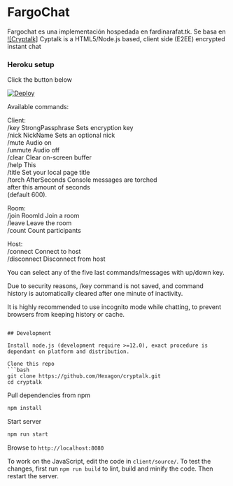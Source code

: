 
# FargoChat

Fargochat es una implementación hospedada en fardinarafat.tk. Se basa en [![Cryptalk]](https://github.com/hexagon/Cryptalk)
Cyptalk is a HTML5/Node.js based, client side (E2EE) encrypted instant chat

### Heroku setup 

Click the button below

[![Deploy](https://www.herokucdn.com/deploy/button.png)](https://heroku.com/deploy?template=https://github.com/FardinA143/cryptalk)


Available commands:

Client:                                                    			
	/key		StrongPassphrase	Sets encryption key                 
	/nick		NickName			Sets an optional nick                   
	/mute  							Audio on									
	/unmute  						Audio off									
	/clear							Clear on-screen buffer                      
	/help							This                                        
	/title							Set your local page title					
	/torch		AfterSeconds		Console messages are torched  		
									after this amount of seconds 					
									(default 600).									

Room:                                                    				
	/join		RoomId				Join a room	                            
	/leave							Leave the room                              
	/count							Count participants                          

Host:  		                                                                		
	/connect						Connect to host               	
	/disconnect						Disconnect from host    			        

You can select any of the five last commands/messages with up/down key.

Due to security reasons, /key command is not saved, and command         
history is  automatically cleared after one minute of inactivity.       

It is highly recommended to use incognito mode while chatting, 
to prevent browsers from keeping history or cache.            


```

## Development

Install node.js (development require >=12.0), exact procedure is dependant on platform and distribution.

Clone this repo
```bash
git clone https://github.com/Hexagon/cryptalk.git
cd cryptalk
```

Pull dependencies from npm
```bash
npm install
```

Start server
```bash
npm run start
```

Browse to ```http://localhost:8080```

To work on the JavaScript, edit the code in ```client/source/```. To test the changes, first run ```npm run build``` to lint, build and minify the code. Then restart the server.
